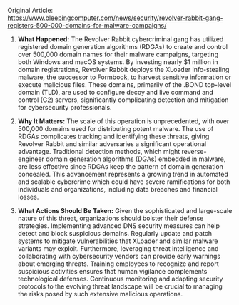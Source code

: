 Original Article: https://www.bleepingcomputer.com/news/security/revolver-rabbit-gang-registers-500-000-domains-for-malware-campaigns/

1) **What Happened:**
The Revolver Rabbit cybercriminal gang has utilized registered domain generation algorithms (RDGAs) to create and control over 500,000 domain names for their malware campaigns, targeting both Windows and macOS systems. By investing nearly $1 million in domain registrations, Revolver Rabbit deploys the XLoader info-stealing malware, the successor to Formbook, to harvest sensitive information or execute malicious files. These domains, primarily of the .BOND top-level domain (TLD), are used to configure decoy and live command and control (C2) servers, significantly complicating detection and mitigation for cybersecurity professionals.

2) **Why It Matters:**
The scale of this operation is unprecedented, with over 500,000 domains used for distributing potent malware. The use of RDGAs complicates tracking and identifying these threats, giving Revolver Rabbit and similar adversaries a significant operational advantage. Traditional detection methods, which might reverse-engineer domain generation algorithms (DGAs) embedded in malware, are less effective since RDGAs keep the pattern of domain generation concealed. This advancement represents a growing trend in automated and scalable cybercrime which could have severe ramifications for both individuals and organizations, including data breaches and financial losses.

3) **What Actions Should Be Taken:**
Given the sophisticated and large-scale nature of this threat, organizations should bolster their defense strategies. Implementing advanced DNS security measures can help detect and block suspicious domains. Regularly update and patch systems to mitigate vulnerabilities that XLoader and similar malware variants may exploit. Furthermore, leveraging threat intelligence and collaborating with cybersecurity vendors can provide early warnings about emerging threats. Training employees to recognize and report suspicious activities ensures that human vigilance complements technological defenses. Continuous monitoring and adapting security protocols to the evolving threat landscape will be crucial to managing the risks posed by such extensive malicious operations.